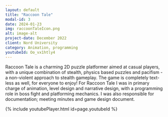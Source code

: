 ```yaml
---
layout: default
title: "Raccoon Tale"
modal-id: 3
date: 2024-01-23
img: raccoonTaleIcon.png
alt: image-alt
project-date: December 2022
client: Nord University
category: Animation, programming
youtubeId: Oo_vx1htly4
---
```


Raccoon Tale is a charming 2D puzzle platformer aimed at casual players, with a unique combination of stealth, physics based puzzles and pacifism - a non-violent approach to stealth gameplay. The game is completely text-less as well, for everyone to enjoy! For Raccoon Tale I was in primary charge of animation, level design and narrative design, with a programming role in boss fight and platforming mechanics. I was also responsible for documentation; meeting minutes and game design document. 

{% include youtubePlayer.html id=page.youtubeId %}
